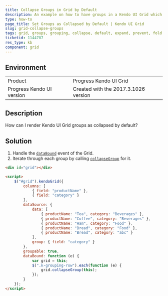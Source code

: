 ```yaml
---
title: Collapse Groups in Grid by Default
description: An example on how to have groups in a Kendo UI Grid which are collapsed by default.
type: how-to
page_title: Set Groups as Collapsed by Default | Kendo UI Grid
slug: grid-collapse-groups
tags: grid, groups, grouping, collapse, default, expand, prevent, fold
ticketid: 1144787
res_type: kb
component: grid
---
```


## Environment

<table>
 <tr>
  <td>Product</td>
  <td>Progress Kendo UI Grid</td>
 </tr>
 <tr>
  <td>Progress Kendo UI version</td>
  <td>Created with the 2017.3.1026 version</td>
 </tr>
</table>

## Description

How can I render Kendo UI Grid groups as collapsed by default?

## Solution

1. Handle the [`dataBound`](https://docs.telerik.com/kendo-ui/api/javascript/ui/grid/events/databound) event of the Grid.
1. Iterate through each group by calling [`collapseGroup`](https://docs.telerik.com/kendo-ui/api/javascript/ui/grid/methods/collapsegroup) for it.

```html
<div id="grid"></div>

<script>
    $("#grid").kendoGrid({
        columns: [
            { field: "productName" },
            { field: "category" }
        ],
        dataSource: {
            data: [
                { productName: "Tea", category: "Beverages" },
                { productName: "Coffee", category: "Beverages" },
                { productName: "Ham", category: "Food" },
                { productName: "Bread", category: "Food" },
                { productName: "Bread", category: "abc" }
            ],
            group: { field: "category" }
        },
        groupable: true,
        dataBound: function (e) {
            var grid = this;
            $(".k-grouping-row").each(function (e) {
                grid.collapseGroup(this);
            });
        }
    });
</script>
```

